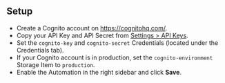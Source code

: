 ## Setup

- Create a Cognito account on https://cognitohq.com/.
- Copy your API Key and API Secret from [Settings > API Keys](https://playground.cognitohq.com/settings/api_keys).
- Set the `cognito-key` and `cognito-secret` Credentials (located under the Credentials tab). 
- If your Cognito account is in production, set the `cognito-environment` Storage Item to `production`.
- Enable the Automation in the right sidebar and click **Save**.